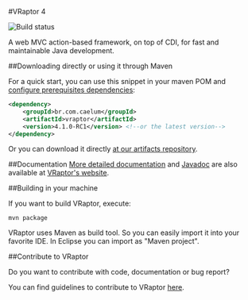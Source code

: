 #VRaptor 4

![Build status](https://secure.travis-ci.org/caelum/vraptor4.png)

A web MVC action-based framework, on top of CDI, for fast and maintainable Java development. 

##Downloading directly or using it through Maven

For a quick start, you can use this snippet in your maven POM and [configure prerequisites dependencies](http://www.vraptor.org/en/docs/dependencies-and-prerequisites/):

```xml
<dependency>
    <groupId>br.com.caelum</groupId>
    <artifactId>vraptor</artifactId>
    <version>4.1.0-RC1</version> <!--or the latest version-->
</dependency>
```


Or you can download it directly [at our artifacts repository](https://bintray.com/caelum/VRaptor4/br.com.caelum.vraptor).

##Documentation
[More detailed documentation](http://www.vraptor.org/en/docs/one-minute-guide/) and [Javadoc](http://www.vraptor.org/javadoc/) are also available at [VRaptor's website](http://www.vraptor.org/en/).


##Building in your machine

If you want to build VRaptor, execute:

	mvn package

VRaptor uses Maven as build tool. So you can easily import it into your favorite IDE. In Eclipse you can import as "Maven project".

##Contribute to VRaptor

Do you want to contribute with code, documentation or bug report?

You can find guidelines to contribute to VRaptor [here](http://vraptor.caelum.com.br/en/docs/how-to-contribute/ "Contribute").

